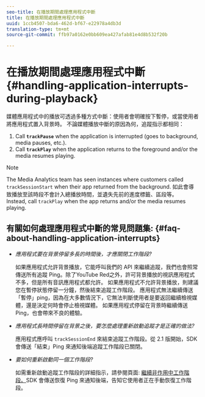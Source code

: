 ```yaml
---
seo-title: 在播放期間處理應用程式中斷
title: 在播放期間處理應用程式中斷
uuid: 1ccb4507-bda6-462d-bf67-e22978a4db3d
translation-type: tm+mt
source-git-commit: ffb97a0162e0bb609ea427afab81e4d8b532f20b

---
```



# 在播放期間處理應用程式中斷{#handling-application-interrupts-during-playback}

媒體應用程式中的播放可透過多種方式中斷：使用者會明確按下暫停，或當使用者將應用程式置入背景時。 不論媒體播放中斷的原因為何，追蹤指示都相同：

1. Call **`trackPause`** when the application is interrupted (goes to background, media pauses, etc.).
1. Call **`trackPlay`** when the application returns to the foreground and/or the media resumes playing.

>[!NOTE]
>
>The Media Analytics team has seen instances where customers called `trackSessionStart` when their app returned from the background. 如此會導致播放至該時段不會計入總播放時間，並遺失先前的進度標籤、區段等。 Instead, call `trackPlay` when the app returns and/or the media resumes playing.

## 有關如何處理應用程式中斷的常見問題集: {#faq-about-handling-application-interrupts}

* _應用程式要在背景停留多長的時間後，才應關閉工作階段?_

   如果應用程式允許背景播放，它能呼叫我們的 API 來繼續追蹤，我們也會照常傳送所有追蹤 Ping。除了YouTube Red之外，許可背景播放的視訊應用程式不多，但是所有音訊應用程式都允許。 如果應用程式不允許背景播放，則建議您在暫停狀態停留一分鐘，然後結束追蹤工作階段。 應用程式無法繼續傳送「暫停」ping，因為在大多數情況下，它無法判斷使用者是要返回繼續檢視媒體，還是決定何時會停止檢視媒體。 如果應用程式停留在背景時繼續傳送 Ping，也會帶來不良的體驗。

* _應用程式長時間停留在背景之後，要怎麼處理重新啟動追蹤才是正確的做法?_

   應用程式應呼叫 `trackSessionEnd` 來結束追蹤工作階段。從 2.1 版開始，SDK 會傳送「結束」Ping 來通知後端追蹤工作階段已關閉。

* _要如何重新啟動同一個工作階段?_

   如需重新啟動追蹤工作階段的詳細指示，請參閱頁面: [
繼續非作用中工作階段。](/help/sdk-implement/cookbook/resuming-inactive.md)SDK 會傳送恢復 Ping 來通知後端，告知它使用者正在手動恢復工作階段。

